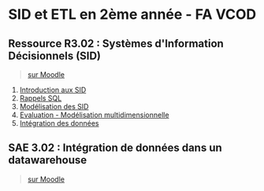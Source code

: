 # SID et ETL en 2ème année - FA VCOD

## Ressource R3.02 : Systèmes d'Information Décisionnels (SID)

> [sur Moodle](https://moodle.u-paris.fr/course/view.php?id=44038)

1. [Introduction aux SID](https://docs.google.com/presentation/d/e/2PACX-1vR829kNlv-n9c9yq_VGKzxa5t8RFDL_3JODxOaMjjOn_Tz5oCHRFV1wgTzLd1FH8CQeD-37fdMmXlBv/pub?start=false&loop=false&delayms=3000)
2. [Rappels SQL](seance2)
3. [Modélisation des SID](https://docs.google.com/presentation/d/e/2PACX-1vQ17imaWyGW2ala_e-F6maebia-i2LFRIiRnaGBp5zFUKSiU2qCL9UHhbd1yAcfVc0Dx4otDRWjUrm2/pub?start=false&loop=false&delayms=3000)
4. [Evaluation - Modélisation multidimensionnelle](https://moodle.u-paris.fr/mod/assign/view.php?id=588313)
5. [Intégration des données](https://docs.google.com/presentation/d/e/2PACX-1vSvjB8XvSb5UaHnQKjZO5fHsAYCiaPC6BTgRoSjSvR6MzFiXMNBRsiXSJAaO2HeVZOyPTa65eoHyMrg/pub?start=false&loop=false&delayms=3000)

<!--
6. [TP Intégration de données](seance8)
-->

## SAE 3.02 : Intégration de données dans un datawarehouse

> [sur Moodle](https://moodle.u-paris.fr/course/view.php?id=43642)
